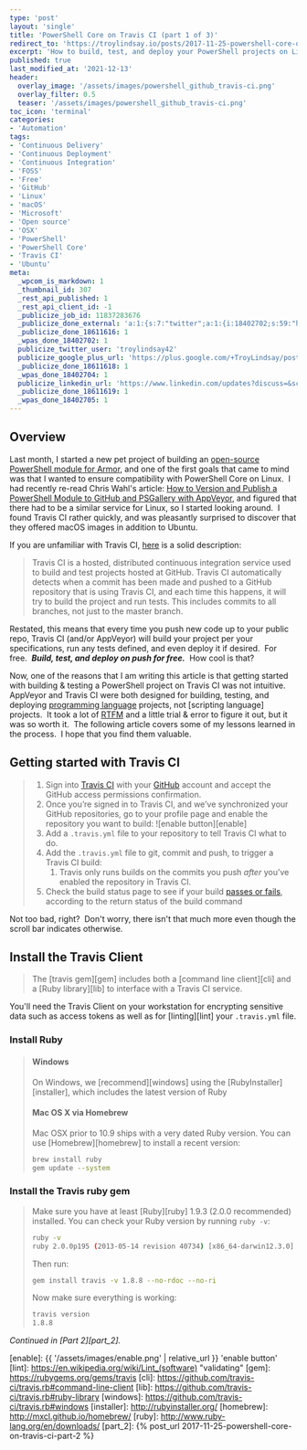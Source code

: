 ```yaml
---
type: 'post'
layout: 'single'
title: 'PowerShell Core on Travis CI (part 1 of 3)'
redirect_to: 'https://troylindsay.io/posts/2017-11-25-powershell-core-on-travis-ci/'
excerpt: 'How to build, test, and deploy your PowerShell projects on Linux and macOS for free with Travis CI! {::nomarkdown}<br><br>Example available in the <strong>Armor PowerShell</strong> project.<br><br><iframe style="display: inline-block;" src="https://ghbtns.com/github-btn.html?user=tlindsay42&repo=armorpowershell&type=star&count=true&size=large" frameborder="0" scrolling="0" width="160px" height="30px"></iframe> <iframe style="display: inline-block;" src="https://ghbtns.com/github-btn.html?user=tlindsay42&repo=armorpowershell&type=fork&count=true&size=large" frameborder="0" scrolling="0" width="158px" height="30px"></iframe>{:/nomarkdown}'
published: true
last_modified_at: '2021-12-13'
header:
  overlay_image: '/assets/images/powershell_github_travis-ci.png'
  overlay_filter: 0.5
  teaser: '/assets/images/powershell_github_travis-ci.png'
toc_icon: 'terminal'
categories:
- 'Automation'
tags:
- 'Continuous Delivery'
- 'Continuous Deployment'
- 'Continuous Integration'
- 'FOSS'
- 'Free'
- 'GitHub'
- 'Linux'
- 'macOS'
- 'Microsoft'
- 'Open source'
- 'OSX'
- 'PowerShell'
- 'PowerShell Core'
- 'Travis CI'
- 'Ubuntu'
meta:
  _wpcom_is_markdown: 1
  _thumbnail_id: 307
  _rest_api_published: 1
  _rest_api_client_id: -1
  _publicize_job_id: 11837283676
  _publicize_done_external: 'a:1:{s:7:"twitter";a:1:{i:18402702;s:59:"https://twitter.com/troylindsay42/status/934648058633076736";}}'
  _publicize_done_18611616: 1
  _wpas_done_18402702: 1
  publicize_twitter_user: 'troylindsay42'
  publicize_google_plus_url: 'https://plus.google.com/+TroyLindsay/posts/DjSXu8DCVp1'
  _publicize_done_18611618: 1
  _wpas_done_18402704: 1
  publicize_linkedin_url: 'https://www.linkedin.com/updates?discuss=&scope=19360941&stype=M&topic=6340413775547506689&type=U&a=QGlR'
  _publicize_done_18611619: 1
  _wpas_done_18402705: 1
---
```

## Overview

Last month, I started a new pet project of building an [open-source PowerShell module for Armor][project], and one of the first goals that came to mind was that I wanted to ensure compatibility with PowerShell Core on Linux.  I had recently re-read Chris Wahl's article: [How to Version and Publish a PowerShell Module to GitHub and PSGallery with AppVeyor][wahl], and figured that there had to be a similar service for Linux, so I started looking around.  I found Travis CI rather quickly, and was pleasantly surprised to discover that they offered macOS images in addition to Ubuntu.

If you are unfamiliar with Travis CI, [here][travis_ci_desc] is a solid description:

> Travis CI is a hosted, distributed continuous integration service used to build and test projects hosted at GitHub. Travis CI automatically detects when a commit has been made and pushed to a GitHub repository that is using Travis CI, and each time this happens, it will try to build the project and run tests. This includes commits to all branches, not just to the master branch.

Restated, this means that every time you push new code up to your public repo, Travis CI (and/or AppVeyor) will build your project per your specifications, run any tests defined, and even deploy it if desired.  For free.  ***Build, test, and deploy on push for free.***  How cool is that?

Now, one of the reasons that I am writing this article is that getting started with building & testing a PowerShell project on Travis CI was not intuitive.  AppVeyor and Travis CI were both designed for building, testing, and deploying [programming language][programming] projects, not [scripting language] projects.  It took a lot of [RTFM][rtfm] and a little trial & error to figure it out, but it was so worth it.  The following article covers some of my lessons learned in the process.  I hope that you find them valuable.

## Getting started with Travis CI

> 1. Sign into [Travis CI][travis_ci_auth] with your [GitHub][github] account and accept the GitHub access permissions confirmation.
> 1. Once you’re signed in to Travis CI, and we’ve synchronized your GitHub repositories, go to your profile page and enable the repository you want to build: ![enable button][enable]
> 1. Add a `.travis.yml` file to your repository to tell Travis CI what to do.
> 1. Add the `.travis.yml` file to git, commit and push, to trigger a Travis CI build:
>    1. Travis only runs builds on the commits you push *after* you’ve enabled the repository in Travis CI.
> 1. Check the build status page to see if your build [passes or fails][travis_ci_build], according to the return status of the build command

Not too bad, right?  Don't worry, there isn't that much more even though the scroll bar indicates otherwise.

## Install the Travis Client

> The [travis gem][gem] includes both a [command line client][cli] and a [Ruby library][lib] to interface with a Travis CI service.

You'll need the Travis Client on your workstation for encrypting sensitive data such as access tokens as well as for [linting][lint] your `.travis.yml` file.

### Install Ruby

> #### Windows
>
> On Windows, we [recommend][windows] using the [RubyInstaller][installer], which includes the latest version of Ruby
>
> #### Mac OS X via Homebrew
>
> Mac OSX prior to 10.9 ships with a very dated Ruby version. You can use [Homebrew][homebrew] to install a recent version:
>
> ```bash
> brew install ruby
> gem update --system
> ```

### Install the Travis ruby gem

> Make sure you have at least [Ruby][ruby] 1.9.3 (2.0.0 recommended) installed.
> You can check your Ruby version by running `ruby -v`:
>
> ```bash
> ruby -v
> ruby 2.0.0p195 (2013-05-14 revision 40734) [x86_64-darwin12.3.0]
> ```
>
> Then run:
>
> ```bash
> gem install travis -v 1.8.8 --no-rdoc --no-ri
> ```
>
> Now make sure everything is working:
>
> ```bash
> travis version
> 1.8.8
> ```

*Continued in [Part 2][part_2].*

[project]: https://github.com/tlindsay42/ArmorPowerShell
[wahl]: http://wahlnetwork.com/2017/04/18/version-and-publish-powershell-appveyor/
[travis_ci_desc]: https://stackoverflow.com/questions/22587148/trying-to-understand-what-travis-ci-does-and-when-it-should-be-used
[programming]: https://en.wikipedia.org/wiki/Programming_language
[scripting]: https://en.wikipedia.org/wiki/Scripting_language
[rtfm]: https://en.wikipedia.org/wiki/RTFM
[travis_ci_auth]: https://travis-ci.org/auth
[github]: https://github.com
[travis_ci_build]: https://docs.travis-ci.com/user/customizing-the-build/#Breaking-the-Build
[enable]: {{ '/assets/images/enable.png' | relative_url }} 'enable button'
[lint]: https://en.wikipedia.org/wiki/Lint_(software) "validating"
[gem]: https://rubygems.org/gems/travis
[cli]: https://github.com/travis-ci/travis.rb#command-line-client
[lib]: https://github.com/travis-ci/travis.rb#ruby-library
[windows]: https://github.com/travis-ci/travis.rb#windows
[installer]: http://rubyinstaller.org/
[homebrew]: http://mxcl.github.io/homebrew/
[ruby]: http://www.ruby-lang.org/en/downloads/
[part_2]: {% post_url 2017-11-25-powershell-core-on-travis-ci-part-2 %}
